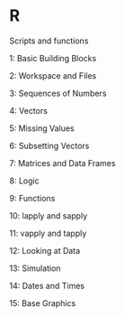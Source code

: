 # R
Scripts and functions

1: Basic Building Blocks

2: Workspace and Files     

3: Sequences of Numbers

4: Vectors                 

5: Missing Values

6: Subsetting Vectors      

7: Matrices and Data Frames

8: Logic                   

9: Functions

10: lapply and sapply       

11: vapply and tapply

12: Looking at Data         

13: Simulation

14: Dates and Times         

15: Base Graphics
